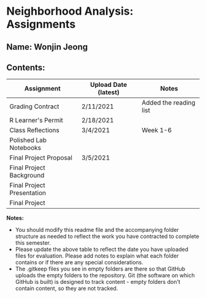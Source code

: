 # Neighborhood Analysis: Assignments

## **Name:** Wonjin Jeong

## Contents:

| Assignment | Upload Date (latest) | Notes |
|-|-|-|
| Grading Contract | 2/11/2021 |Added the reading list|
| R Learner's Permit | 2/18/2021 |  |
| Class Reflections | 3/4/2021 |Week 1-6|
| Polished Lab Notebooks |  |  |
| Final Project Proposal | 3/5/2021 |  |
| Final Project Background |  |  |
| Final Project Presentation |  |  |
| Final Project |  |  |

**Notes:** 

- You should modify this readme file and the accompanying folder structure as needed to reflect the work you have contracted to complete this semester.
- Please update the above table to reflect the date you have uploaded files for evaluation. Please add notes to explain what each folder contains or if there are any special considerations.
- The .gitkeep files you see in empty folders are there so that GitHub uploads the empty folders to the repository. Git (the software on which GitHub is built) is designed to track content - empty folders don't contain content, so they are not tracked.
